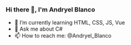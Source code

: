 ### Hi there 👋, I'm Andryel Blanco



- 🌱 I’m currently learning HTML, CSS, JS, Vue
- 💬 Ask me about C#
- 📫 How to reach me: @Andryel_Blanco 

